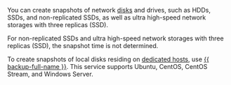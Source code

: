 You can create snapshots of network [disks](../../compute/concepts/disk.md#disks_types) and drives, such as HDDs, SSDs, and non-replicated SSDs, as well as ultra high-speed network storages with three replicas (SSD).

For non-replicated SSDs and ultra high-speed network storages with three replicas (SSD), the snapshot time is not determined.

To create snapshots of local disks residing on [dedicated hosts](../../compute/concepts/dedicated-host.md), use [{{ backup-full-name }}](../../backup/). This service supports Ubuntu, CentOS, CentOS Stream, and Windows Server.